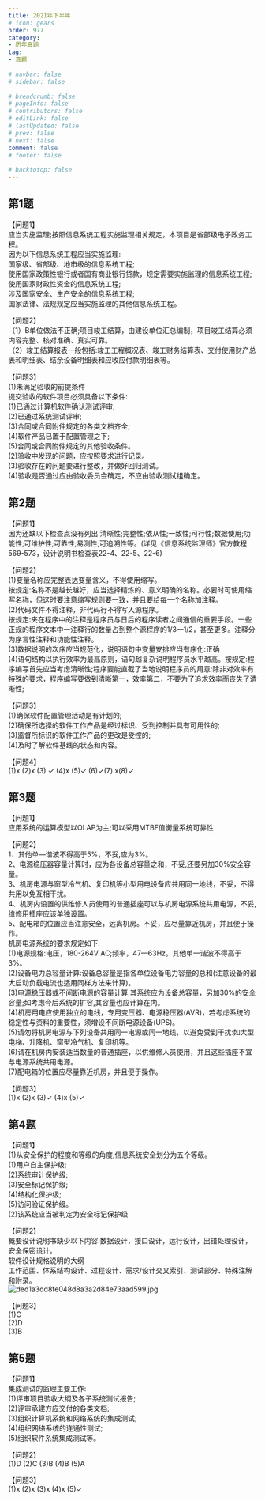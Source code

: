 ```yaml
---  
title: 2021年下半年  
# icon: gears  
order: 977  
category:  
- 历年真题  
tag:  
- 真题  
  
# navbar: false  
# sidebar: false  
  
# breadcrumb: false  
# pageInfo: false  
# contributors: false  
# editLink: false  
# lastUpdated: false  
# prev: false  
# next: false  
comment: false  
# footer: false  
  
# backtotop: false  
---  
```

## 第1题 ##

【问题1】  
应当实施监理;按照信息系统工程实施监理相关规定，本项目是省部级电子政务工程。  
因为以下信息系统工程应当实施监理:  
国家级、省部级、地市级的信息系统工程;  
使用国家政策性银行或者国有商业银行贷款，规定需要实施监理的信息系统工程;  
使用国家财政性资金的信息系统工程;  
涉及国家安全、生产安全的信息系统工程;  
国家法律、法规规定应当实施监理的其他信息系统工程。  
  
【问题2】  
（1）B单位做法不正确;项目竣工结算，由建设单位汇总编制，项目竣工结算必须内容完整、核对准确、真实可靠。  
（2）竣工结算报表一般包括:竣工工程概况表、竣工财务结算表、交付使用财产总表和明细表、结余设备明细表和应收应付款明细表等。  
  
【问题3】  
(1)未满足验收的前提条件  
提交验收的软件项目必须具备以下条件:  
(1)已通过计算机软件确认测试评审;  
(2)已通过系统测试评审;  
(3)合同或合同附件规定的各类文档齐全;  
(4)软件产品已置于配置管理之下;  
(5)合同或合同附件规定的其他验收条件。  
(2)验收中发现的问题，应按照要求进行记录。  
(3)验收存在的问题要进行整改，并做好回归测试。  
(4)验收是否通过应由验收委员会确定，不应由验收测试组确定。  


## 第2题 ##

【问题1】  
因为还缺以下检查点没有列出:清晰性;完整性;依从性;一致性;可行性;数据使用;功能性;可维护性;可靠性;易测性;可追溯性等。(详见《信息系统监理师》官方教程569-573，设计说明书检查表22-4、22-5、22-6)  
  
【问题2】  
(1)变量名称应完整表达变量含义，不得使用缩写。  
按规定:名称不是越长越好，应当选择精炼的、意义明确的名称。必要时可使用缩写名称，但这时要注意缩写规则要一致，并且要给每一个名称加注释。  
(2)代码文件不得注释，非代码行不得写入源程序。  
按规定:夹在程序中的注释是程序员与日后的程序读者之间通信的重要手段。一些正规的程序文本中一注释行的数量占到整个源程序的1/3—1/2，甚至更多。注释分为序言性注释和功能性注释。  
(3)数据说明的次序应当规范化，说明语句中变量安排应当有序化:正确  
(4)语句结构以执行效率为最高原则，语句越复杂说明程序员水平越高。按规定:程序编写首先应当考虑清晰性;程序要能直截了当地说明程序员的用意:除非对效率有特殊的要求，程序编写要做到清晰第一，效率第二，不要为了追求效率而丧失了清晰性;  
  
【问题3】  
(1)确保软件配置管理活动是有计划的;  
(2)确保所选择的软件工作产品是经过标识、受到控制并具有可用性的;  
(3)监督所标识的软件工作产品的更改是受控的;  
(4)及时了解软件基线的状态和内容。  
  
【问题4】  
(1)x (2)x (3) ✓ (4)x (5)✓ (6)✓(7) x(8)✓  


## 第3题 ##

【问题1】  
应用系统的运算模型以OLAP为主;可以采用MTBF值衡量系统可靠性  
  
【问题2】  
1、其他单―谐波不得高于5%，不妥,应为3%。  
2、电源稳压器容量计算时，应为各设备总容量之和，不妥,还要另加30%安全容量。  
3、机房电源与窗型冷气机、复印机等小型用电设备应共用同一地线，不妥，不得共用以免互相干扰。  
4、机房内设置的供维修人员使用的普通插座可以与机房电源系统共用电源，不妥,维修用插座应该单独设置。  
5、配电箱的位置应当注意安全，远离机房。不妥，应尽量靠近机房，并且便于操作。  
机房电源系统的要求规定如下:  
(1)电源规格:电压，180-264V AC;频率，47—63Hz。其他单一谐波不得高于3%。  
(2)设备电力总容量计算:设备总容量是指各单位设备电力容量的总和(注意设备的最大启动负载电流也适用同样方法来计算)。  
(3)电源稳压器或不间断电源的容量计算:其系统应为设备总容量，另加30%的安全容量;如考虑今后系统的扩容,其容量也应计算在内。  
(4)机房用电应使用独立的电线，专用变压器、电源稳压器(AVR)，若考虑系统的稳定性与资料的重要性，须增设不间断电源设备(UPS)。  
(5)请勿将机房电源与下列设备共用同一电源或同一地线，以避免受到干扰:如大型电梯、升降机、窗型冷气机、复印机等。  
(6)请在机房内安装适当数量的普通插座，以供维修人员使用，并且这些插座不宜与电源系统共用电源。  
(7)配电箱的位置应尽量靠近机房，并且便于操作。  
  
【问题3】  
(1)x (2)x (3)✓ (4)x (5)✓  


## 第4题 ##

【问题1】  
(1)从安全保护的程度和等级的角度,信息系统安全划分为五个等级。  
(1)用户自主保护级;  
(2)系统审计保护级;  
(3)安全标记保护级;  
(4)结构化保护级;  
(5)访问验证保护级。  
(2)该系统应当被判定为安全标记保护级  
  
【问题2】  
概要设计说明书缺少以下内容:数据设计，接口设计，运行设计，出错处理设计，安全保密设计。  
软件设计规格说明的大纲  
工作范围、体系结构设计、过程设计、需求/设计交叉索引、测试部分、特殊注解和附录。  
![ded1a3dd8fe048d8a3a2d84e73aad599.jpg][]  
  
【问题3】  
(1)C  
(2)D  
(3)B  


## 第5题 ##

【问题1】  
集成测试的监理主要工作:  
(1)评审项目验收大纲及各子系统测试报告;  
(2)评审承建方应交付的各类文档;  
(3)组织计算机系统和网络系统的集成测试;  
(4)组织网络系统的连通性测试;  
(5)组织软件系统集成测试等。  
  
【问题2】  
(1)D (2)C (3)B (4)B (5)A  
  
【问题3】  
(1)x (2)x (3)x (4)x (5)✓  



[ded1a3dd8fe048d8a3a2d84e73aad599.jpg]: https://www.xkxxkx.cn/file/exam/software/信息系统监理师/案例/第4题/ded1a3dd8fe048d8a3a2d84e73aad599.jpg
